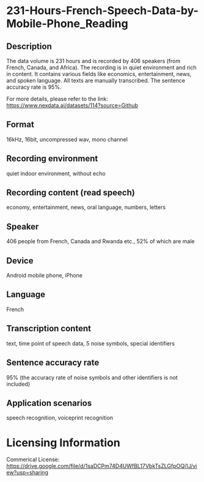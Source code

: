 # 231-Hours-French-Speech-Data-by-Mobile-Phone_Reading


## Description
The data volume is 231 hours and is recorded by 406 speakers (from French, Canada, and Africa). The recording is in quiet environment and rich in content. It contains various fields like economics, entertainment, news, and spoken language. All texts are manually transcribed. The sentence accuracy rate is 95%.

For more details, please refer to the link: https://www.nexdata.ai/datasets/114?source=Github


## Format
16kHz, 16bit, uncompressed wav, mono channel

## Recording environment
quiet indoor environment, without echo

## Recording content (read speech)
economy, entertainment, news, oral language, numbers, letters

## Speaker
406 people from French, Canada and Rwanda etc., 52% of which are male

## Device
Android mobile phone, iPhone

## Language
French

## Transcription content
text, time point of speech data, 5 noise symbols, special identifiers

## Sentence accuracy rate
95% (the accuracy rate of noise symbols and other identifiers is not included)

## Application scenarios
speech recognition, voiceprint recognition

# Licensing Information
Commerical License: https://drive.google.com/file/d/1saDCPm74D4UWfBL17VbkTsZLGfpOQj1J/view?usp=sharing
